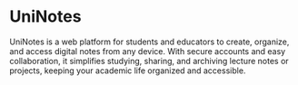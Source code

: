 # UniNotes
UniNotes is a web platform for students and educators to create, organize, and access digital notes from any device. With secure accounts and easy collaboration, it simplifies studying, sharing, and archiving lecture notes or projects, keeping your academic life organized and accessible.

